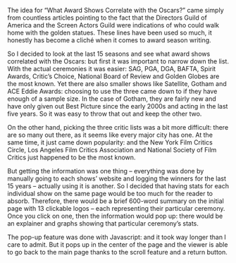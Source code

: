 The idea for “What Award Shows Correlate with the Oscars?” came simply from countless articles pointing to the fact that the Directors Guild of America and the Screen Actors Guild were indications of who could walk home with the golden statues. These lines have been used so much, it honestly has become a cliché when it comes to award season writing. 

So I decided to look at the last 15 seasons and see what award shows correlated with the Oscars: but first it was important to narrow down the list. With the actual ceremonies it was easier: SAG, PGA, DGA, BAFTA, Spirit Awards, Critic’s Choice, National Board of Review and Golden Globes are the most known. Yet there are also smaller shows like Satellite, Gotham and ACE Eddie Awards: choosing to use the three came down to if they have enough of a sample size. In the case of Gotham, they are fairly new and have only given out Best Picture since the early 2000s and acting in the last five years. So it was easy to throw that out and keep the other two. 

On the other hand, picking the three critic lists was a bit more difficult: there are so many out there, as it seems like every major city has one. At the same time, it just came down popularity: and the New York Film Critics Circle, Los Angeles Film Critics Association and National Society of Film Critics just happened to be the most known.

But getting the information was one thing – everything was done by manually going to each shows’ website and logging the winners for the last 15 years – actually using it is another. So I decided that having stats for each individual show on the same page would be too much for the reader to absorb. Therefore, there would be a brief 600-word summary on the initial page with 13 clickable logos – each representing their particular ceremony. Once you click on one, then the information would pop up: there would be an explainer and graphs showing that particular ceremony’s stats. 

The pop-up feature was done with Javascript: and it took way longer than I care to admit. But it pops up in the center of the page and the viewer is able to go back to the main page thanks to the scroll feature and a return button. 
